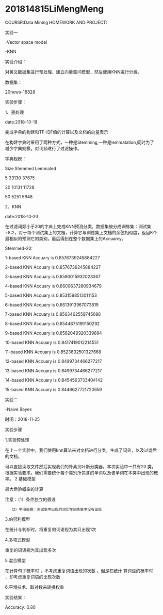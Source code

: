 # 201814815LiMengMeng
COURSR:Data Mining 
HOMEWORK AND PROJECT:

实验一

-Vector space model

-KNN


实验介绍：

对英文数据集进行预处理、建立向量空间模型，然后使用KNN进行分类。


数据集：

20news-18828


实验步骤：


1、预处理

date:2018-10-18

完成字典的构建和TF-IDF值的计算以及文档的向量表示

在构建字典时采用了两种方式，一种是Stemming,一种是lemmatation,同时为了减少字典规模，对词频进行了过滤操作。


字典规模：

Size Stemmed Lemmated

5 33130 37675

20 10131 11728

50 5251 5948


2、KNN

date:2018-10-20

在过滤词频小于20的字典上完成KNN预测分类，数据集被分成训练集：测试集=8:2，对于每个测试集上的文档，计算它与训练集上文档的余弦相似度，返回K个最相似的预测它的类别，最后得到在整个数据集上的Accuarcy。


Stemmed-20:

1-based KNN Accuary is 0.8576739245884227

2-based KNN Accuary is 0.8576739245884227

3-based KNN Accuary is 0.8590015932023367

4-based KNN Accuary is 0.8600637280934679

5-based KNN Accuary is 0.8531598513011153

6-based KNN Accuary is 0.8613913967073819

7-based KNN Accuary is 0.8563462559745088

8-based KNN Accuary is 0.8544875199150292

9-based KNN Accuary is 0.8582049920339884

10-based KNN Accuary is 0.8417419012214551

11-based KNN Accuary is 0.8523632501327668

12-based KNN Accuary is 0.8499734466277217

13-based KNN Accuary is 0.8499734466277217

14-based KNN Accuary is 0.8454593733404142

15-based KNN Accuary is 0.8446627721720659


实验二

-Naive Bayes

时间：2018-11-25

实验步骤

1.实验预处理

在上一个实验中，我们使用knn算法来对文档进行分类，生成了词典，以及过滤后的文档，

可以直接读取文件然后实现我们的朴素贝叶斯分类器。本次实验中一共有20 类，根据实验要求，我们需要统计每个类别所包含的单词以及该单词在本类中出现的概率。
2.基础模型

最大后验概率的计算

注意：（1）条件独立的假设

      （2）平滑处理：测试集中出现的词汇在训练集中没有出现
      
3.伯努利模型

在统计与判断时，将重复的词语视为其只出现1次

4.多项式模型

重复的词语视为其出现多次

5.混合模型

在计算句子概率时 ，不考虑重复词语出现的次数 ，但是在统计 算词语的概率时 ，却考虑重复词语的出现次数

6.平滑技术、取对数来转换权重

实验结果：

Accuracy: 0.80
